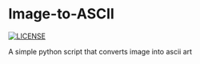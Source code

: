 # Image-to-ASCII

[![LICENSE](https://img.shields.io/badge/license-MIT-lightgrey.svg)](https://github.com/viduxsh/Image-to-ASCII/blob/main/LICENSE)

 A simple python script that converts image into ascii art